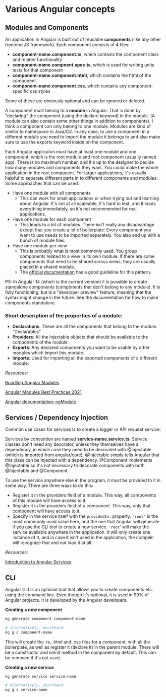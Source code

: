 # Various Angular concepts

## Modules and Components

An application in Angular is built out of reusable **components** (like any other frontend JS framework). Each component consists of 4 files:
- **component-name.component.ts**, which contains the component class and related functionality
- **component-name.compnent.spec.ts**, which is used for writing units tests for that component
- **component-name.component.html**, which contains the html of the component
- **component-name.component.css**, which contains any component-specific css styles

Some of these are obviously optional and can be ignored or deleted.

A component must belong to a **module** in Angular. That is done by "declaring" the component (using the declare keyword) in the module. (A module can also contain some other things in addition to components). I think a component can only belong to one module. Modules are kind of similar to namespace in Java/C#. In any case, to use a component in a different module you need to import the module it belongs to and also make sure to use the exports keyword inside on the component.

Each Angular applicaton must have at least one module and one component, which is the root module and root component (usually named app). There is no maximum number, and it's up to the designer to decide how many modules and components they want. You could make the whole application in the root component. For larger applications, it's usually helpful to seperate different parts in to different components and modules. Some approaches that can be used:

- Have one module with all components
    - This can work for small applications or when trying out and learning about Angular. It's not at all scaleable, it's hard to test, and it loads everything immediately, so it's not recommended for real applications.
- Have one module for each component
    - This leads to a lot of modules. There isn't really any disadvantage except that you create a lot of boilerplate: Every component you want to use needs to be imported seperately. You also end up with a bunch of module files.
- Have one module per view
    - This is probably what is most commonly used. You group components related to a view in its own module. If there are some components that need to be shared across views, they are usually placed in a shared module.
    - The [official documentation](https://angular.io/guide/module-types) has a good guideline for this pattern.

PS: In Angular 14 (which is the current version) it is possible to create standalone components (components that don't belong to any module). It is fully functioning, but is a "developer preview" feature, meaning that the syntax might change in the future. See the documentation for how to make components standalone.

### Short description of the properties of a module:

- **Declarations**: These are all the components that belong to the module. "Declarables"
- **Providers**: All the injectable objects that should be available to the components of the module.
- **Exports**: Any declared components you want to be usable by other modules which import this module.
- **Imports**: Used for importing all the exported components of a different module.

*Resources:*

[Bundling Angular Modules](https://christiankohler.net/bundling-angular-modules)

[Angular Modules Best Practices 2021](https://christiankohler.net/angular-modules-best-practices-2021)

[Angular documentation: ngModule](https://angular.io/api/core/NgModule)

## Services / Dependency Injection

Common use cases for services is to create a logger or API request service.

Services by convention are named **service-name.service.ts**. Service classes don't need any decorator, unless they themselves have a dependency, in which case they need to be decorated with @Injectable (which is imported from angular/core). @Injectable simply tells Angular that this class can be injected with a dependency. @Component implements @Injectable so it's not necessary to decorate components with both @Injectable and @Component.

To use the service anywhere else in the program, it must be provided to it in some way. There are three ways to do this:

- Register it in the providers field of a module. This way, all components of this module will have access to it.
- Register it in the providers field of a component. This way, only that component will have access to it.
- Specify in the service itself with the `providedIn:` property. `'root'` is the most commonly used value here, and the one that Angular will generate if you use the CLI tool to create a new service.  `'root`' will make the service available anywhere in the application. It will only create one instance of it, and in case it isn't used in the application, the compiler will recognize that and not load it at all.

*Resources:*

[Introduction to Angular Services](https://angular.io/guide/architecture-services)

## CLI

Angular CLI is an optional tool that allows you to create components etc. using the command line. Even though it's optional, it is used in 99% of Angular projects. It is developed by the Angular developers. 

**Creating a new component**

```sh
ng generate component component-name

# alternatively, shorthand:
ng g c component-name
```

This will create the .ts, .html and .css files for a component, with all the boilerplate, as well as register it (declare it) in the parent module. There will be a constructor and onInit method in the component by default. This can be removed if it's not used.

**Creating a new service**

```sh
ng generate service service-name

# alternatively, shorthand:
ng g s service-name
```